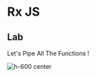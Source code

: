 <!-- .slide: class="exercice"-->

# Rx JS

## Lab

Let's Pipe All The Functions !

![h-600 center](./assets/images/lets-pipe-all-functions.png)
